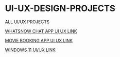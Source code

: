 # UI-UX-DESIGN-PROJECTS
ALL UI/UX PROJECTS


[WHATSNOW CHAT APP UI UX LINK](https://www.figma.com/file/pRX81qXHACHcqDkoBRzz8i/Whatsapp-ui%2Fux?node-id=0%3A1&t=seQr9sFFe57A73Rw-1)

[MOVIE BOOKING APP UI UX LINK](https://www.figma.com/file/r1cJG5v0ykgkmYgXGkjWhG/Movie-App?node-id=0%3A1&t=Y0eTkWlxbih2S6y3-1)

[WINDOWS 11 UI/UX LINK]( https://www.figma.com/file/iaNVGEZiR7lgxGDwLT6p1N/windows-11?node-id=0%3A1&t=zPLyO9WDyTU6Ba7g-1)


